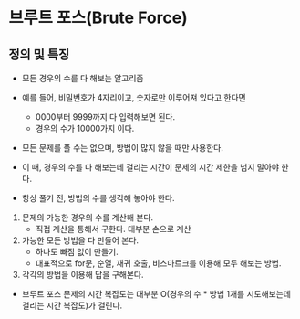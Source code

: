 # 브루트 포스(Brute Force)

## 정의 및 특징

- 모든 경우의 수를 다 해보는 알고리즘
- 예를 들어, 비밀번호가 4자리이고, 숫자로만 이루어져 있다고 한다면
  - 0000부터 9999까지 다 입력해보면 된다.
  - 경우의 수가 10000가지 이다.
- 모든 문제를 풀 수는 없으며, 방법이 많지 않을 때만 사용한다.
- 이 때, 경우의 수를 다 해보는데 걸리는 시간이 문제의 시간 제한을 넘지 말아야 한다.

-  항상 풀기 전, 방법의 수를 생각해 놓아야 한다.
  1. 문제의 가능한 경우의 수를 계산해 본다.
     - 직접 계산을 통해서 구한다. 대부분 손으로 계산
  2. 가능한 모든 방법을 다 만들어 본다.
     - 하나도 빠짐 없이 만들기.
     - 대표적으로 for문, 순열, 재귀 호출, 비스마르크를 이용해 모두 해보는 방법.
  3. 각각의 방법을 이용해 답을 구해본다.

- 브루트 포스 문제의 시간 복잡도는 대부분 O(경우의 수 * 방법 1개를 시도해보는데 걸리는 시간 복잡도)가 걸린다.